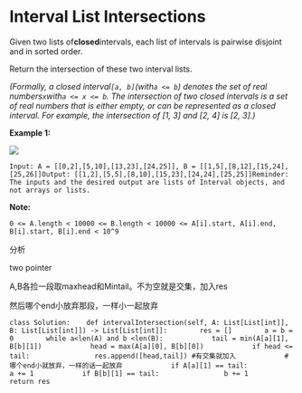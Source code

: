# Interval List Intersections

Given two lists of**closed**intervals, each list of intervals is pairwise disjoint and in sorted order.

Return the intersection of these two interval lists.

_\(Formally, a closed interval`[a, b]`\(with`a <= b`\) denotes the set of real numbers`x`with`a <= x <= b`. The intersection of two closed intervals is a set of real numbers that is either empty, or can be represented as a closed interval. For example, the intersection of \[1, 3\] and \[2, 4\] is \[2, 3\].\)_

**Example 1:**

![](https://assets.leetcode.com/uploads/2019/01/30/interval1.png)

```text
Input: A = [[0,2],[5,10],[13,23],[24,25]], B = [[1,5],[8,12],[15,24],[25,26]]Output: [[1,2],[5,5],[8,10],[15,23],[24,24],[25,25]]Reminder: The inputs and the desired output are lists of Interval objects, and not arrays or lists.
```

**Note:**

```text
0 <= A.length < 10000 <= B.length < 10000 <= A[i].start, A[i].end, B[i].start, B[i].end < 10^9
```

分析

two pointer

A,B各捡一段取maxhead和Mintail。不为空就是交集，加入res

然后哪个end小放弃那段，一样小一起放弃

```text
class Solution:    def intervalIntersection(self, A: List[List[int]], B: List[List[int]]) -> List[List[int]]:        res = []        a = b = 0        while a<len(A) and b <len(B):            tail = min(A[a][1], B[b][1])            head = max(A[a][0], B[b][0])            if head <= tail:                res.append([head,tail]) #有交集就加入            #哪个end小就放弃，一样的话一起放弃            if A[a][1] == tail:                a += 1            if B[b][1] == tail:                b += 1        return res
```

